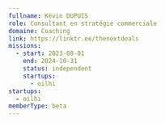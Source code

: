 ```yaml
---
fullname: Kévin DUPUIS
role: Consultant en stratégie commerciale
domaine: Coaching
link: https://linktr.ee/thenextdeals
missions:
  - start: 2023-08-01
    end: 2024-10-31
    status: independent
    startups:
      - oilhi
startups:
  - oilhi
memberType: beta
---
```

